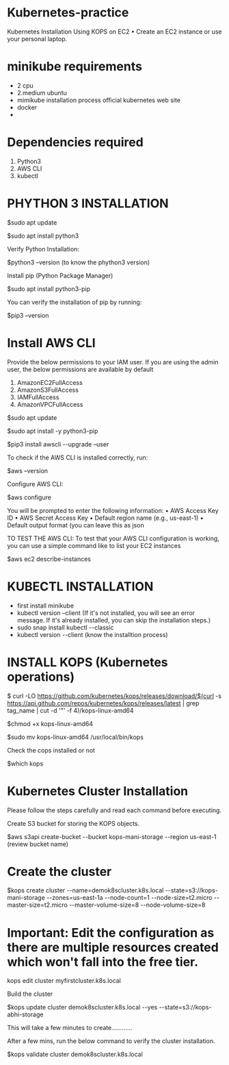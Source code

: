# Kubernetes-practice
Kubernetes Installation Using KOPS on EC2
•	Create an EC2 instance or use your personal laptop.

 # minikube requirements #

* 2 cpu 
* 2.medium ubuntu
* mimikube installation process official kubernetes web site 
* docker
* 

# Dependencies required #

1) Python3
2) AWS CLI
3) kubectl


# PHYTHON 3 INSTALLATION #
$sudo apt update

$sudo apt install python3

Verify Python Installation:

$python3 –version  (to know the phython3 version)

Install pip (Python Package Manager)

$sudo apt install python3-pip

You can verify the installation of pip by running:

$pip3 –version

# Install AWS CLI #

Provide the below permissions to your IAM user. If you are using the admin user, the below permissions are available by default
1.	AmazonEC2FullAccess
2.	AmazonS3FullAccess
3.	IAMFullAccess
4.	AmazonVPCFullAccess

$sudo apt update

$sudo apt install -y python3-pip

$pip3 install awscli --upgrade –user

To check if the AWS CLI is installed correctly, run:

$aws –version


 Configure AWS CLI:
 
$aws configure

You will be prompted to enter the following information:
•	AWS Access Key ID
•	AWS Secret Access Key
•	Default region name (e.g., us-east-1)
•	Default output format (you can leave this as json

TO TEST THE AWS CLI:
To test that your AWS CLI configuration is working, you can use a simple command like to list your EC2 instances 

$aws ec2 describe-instances


# KUBECTL INSTALLATION #
* first install minikube  
* kubectl version –client
 (If it's not installed, you will see an error message. If it's already installed, you can skip the      installation steps.)
* sudo snap install kubectl --classic
* kubectl version --client (know the installtion process)


# INSTALL KOPS (Kubernetes operations) #
$ curl -LO https://github.com/kubernetes/kops/releases/download/$(curl -s https://api.github.com/repos/kubernetes/kops/releases/latest | grep tag_name | cut -d '"' -f 4)/kops-linux-amd64

$chmod +x kops-linux-amd64

$sudo mv kops-linux-amd64 /usr/local/bin/kops

Check the cops installed or not

$which kops


# Kubernetes Cluster Installation #
Please follow the steps carefully and read each command before executing.

Create S3 bucket for storing the KOPS objects.

$aws s3api create-bucket --bucket kops-mani-storage --region us-east-1 (review bucket name)


# Create the cluster #

$kops create cluster --name=demok8scluster.k8s.local --state=s3://kops-mani-storage --zones=us-east-1a --node-count=1 --node-size=t2.micro --master-size=t2.micro  --master-volume-size=8 --node-volume-size=8


# Important: Edit the configuration as there are multiple resources created which won't fall into the free tier. #
kops edit cluster myfirstcluster.k8s.local

 Build the cluster

$kops update cluster demok8scluster.k8s.local --yes --state=s3://kops-abhi-storage

This will take a few minutes to create............

After a few mins, run the below command to verify the cluster installation.

$kops validate cluster demok8scluster.k8s.local  




  
